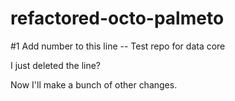 # refactored-octo-palmeto
#1 Add number to this line -- Test repo for data core


I just deleted the line?

Now I'll make a bunch of other changes.
